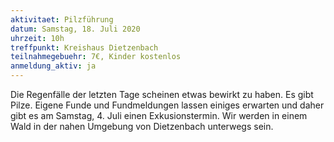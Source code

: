 ```yaml
---
aktivitaet: Pilzführung
datum: Samstag, 18. Juli 2020
uhrzeit: 10h
treffpunkt: Kreishaus Dietzenbach
teilnahmegebuehr: 7€, Kinder kostenlos
anmeldung_aktiv: ja
---
```


Die Regenfälle der letzten Tage scheinen etwas bewirkt zu haben. Es gibt Pilze. Eigene Funde und Fundmeldungen lassen einiges erwarten und daher gibt es am Samstag, 4. Juli einen Exkusionstermin. Wir werden in einem Wald in der nahen Umgebung von Dietzenbach unterwegs sein.
